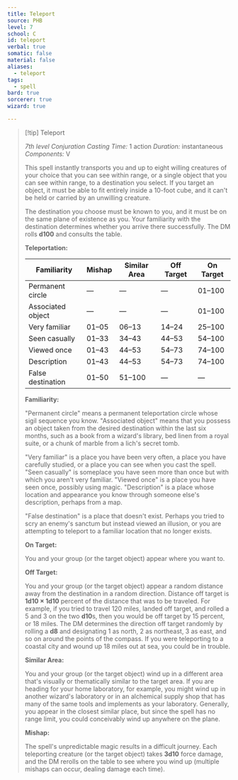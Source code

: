 ```yaml
---
title: Teleport
source: PHB
level: 7
school: C
id: teleport
verbal: true
somatic: false
material: false
aliases:
  - teleport
tags:
  - spell
bard: true
sorcerer: true
wizard: true

---
```

>[!tip] Teleport
>
> *7th level Conjuration*
> *Casting Time:* 1 action
> *Duration:* instantaneous
> *Components:* V
>
>This spell instantly transports you and up to eight willing creatures of your choice that you can see within range, or a single object that you can see within range, to a destination you select. If you target an object, it must be able to fit entirely inside a 10-foot cube, and it can't be held or carried by an unwilling creature.
>
>The destination you choose must be known to you, and it must be on the same plane of existence as you. Your familiarity with the destination determines whether you arrive there successfully. The DM rolls **d100** and consults the table.
>
>**Teleportation:**
>
>| Familiarity | Mishap | Similar Area | Off Target | On Target |
>|---|---|---|---|---|
>| Permanent circle | — | — | — | 01–100 |
>| Associated object | — | — | — | 01–100 |
>| Very familiar | 01–05 | 06–13 | 14–24 | 25–100 |
>| Seen casually | 01–33 | 34–43 | 44–53 | 54–100 |
>| Viewed once | 01–43 | 44–53 | 54–73 | 74–100 |
>| Description | 01–43 | 44–53 | 54–73 | 74–100 |
>| False destination | 01–50 | 51–100 | — | — |
>
>**Familiarity:**
>
>"Permanent circle" means a permanent teleportation circle whose sigil sequence you know. "Associated object" means that you possess an object taken from the desired destination within the last six months, such as a book from a wizard's library, bed linen from a royal suite, or a chunk of marble from a lich's secret tomb.
>
>"Very familiar" is a place you have been very often, a place you have carefully studied, or a place you can see when you cast the spell. "Seen casually" is someplace you have seen more than once but with which you aren't very familiar. "Viewed once" is a place you have seen once, possibly using magic. "Description" is a place whose location and appearance you know through someone else's description, perhaps from a map.
>
>"False destination" is a place that doesn't exist. Perhaps you tried to scry an enemy's sanctum but instead viewed an illusion, or you are attempting to teleport to a familiar location that no longer exists.
>
>**On Target:**
>
>You and your group (or the target object) appear where you want to.
>
>**Off Target:**
>
>You and your group (or the target object) appear a random distance away from the destination in a random direction. Distance off target is **1d10 × 1d10** percent of the distance that was to be traveled. For example, if you tried to travel 120 miles, landed off target, and rolled a 5 and 3 on the two **d10**s, then you would be off target by 15 percent, or 18 miles. The DM determines the direction off target randomly by rolling a **d8** and designating 1 as north, 2 as northeast, 3 as east, and so on around the points of the compass. If you were teleporting to a coastal city and wound up 18 miles out at sea, you could be in trouble.
>
>**Similar Area:**
>
>You and your group (or the target object) wind up in a different area that's visually or thematically similar to the target area. If you are heading for your home laboratory, for example, you might wind up in another wizard's laboratory or in an alchemical supply shop that has many of the same tools and implements as your laboratory. Generally, you appear in the closest similar place, but since the spell has no range limit, you could conceivably wind up anywhere on the plane.
>
>**Mishap:**
>
>The spell's unpredictable magic results in a difficult journey. Each teleporting creature (or the target object) takes **3d10** force damage, and the DM rerolls on the table to see where you wind up (multiple mishaps can occur, dealing damage each time).
>

